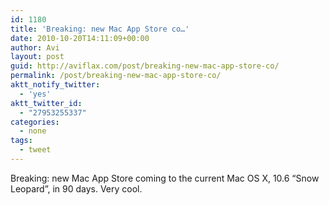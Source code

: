 ```yaml
---
id: 1180
title: 'Breaking: new Mac App Store co…'
date: 2010-10-20T14:11:09+00:00
author: Avi
layout: post
guid: http://aviflax.com/post/breaking-new-mac-app-store-co/
permalink: /post/breaking-new-mac-app-store-co/
aktt_notify_twitter:
  - 'yes'
aktt_twitter_id:
  - "27953255337"
categories:
  - none
tags:
  - tweet
---
```

Breaking: new Mac App Store coming to the current Mac OS X, 10.6 “Snow Leopard”, in 90 days. Very cool.